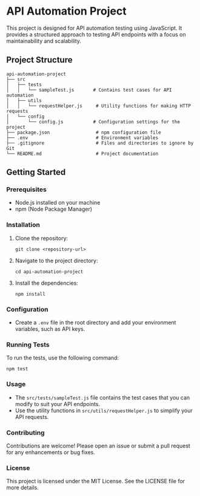 # API Automation Project

This project is designed for API automation testing using JavaScript. It provides a structured approach to testing API endpoints with a focus on maintainability and scalability.

## Project Structure

```
api-automation-project
├── src
│   ├── tests
│   │   └── sampleTest.js       # Contains test cases for API automation
│   ├── utils
│   │   └── requestHelper.js     # Utility functions for making HTTP requests
│   └── config
│       └── config.js           # Configuration settings for the project
├── package.json                 # npm configuration file
├── .env                         # Environment variables
├── .gitignore                   # Files and directories to ignore by Git
└── README.md                    # Project documentation
```

## Getting Started

### Prerequisites

- Node.js installed on your machine
- npm (Node Package Manager)

### Installation

1. Clone the repository:
   ```
   git clone <repository-url>
   ```
2. Navigate to the project directory:
   ```
   cd api-automation-project
   ```
3. Install the dependencies:
   ```
   npm install
   ```

### Configuration

- Create a `.env` file in the root directory and add your environment variables, such as API keys.

### Running Tests

To run the tests, use the following command:
```
npm test
```

### Usage

- The `src/tests/sampleTest.js` file contains the test cases that you can modify to suit your API endpoints.
- Use the utility functions in `src/utils/requestHelper.js` to simplify your API requests.

### Contributing

Contributions are welcome! Please open an issue or submit a pull request for any enhancements or bug fixes.

### License

This project is licensed under the MIT License. See the LICENSE file for more details.